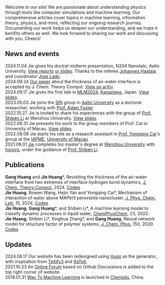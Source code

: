 Welcome to our site! We are passionate about understanding physics through tools like computer simulations and machine learning. Our comprehensive articles cover topics in machine learning, information theory, physics, and more, reflecting our ongoing research journey. Documenting our work helps us deepen our understanding, and we hope it benifits others as well. We look forward to sharing our work and discussing with you. Cheers! 


## News and events
2024.11.04 Jie gives his doctral midterm presentation, N204 Nanotalo, Aalto University. [View reports](https://cdn.jsdelivr.net/gh/HuangJiaLian/DataBase0@master/uPic/2024-10-14-14-11-Jie_s_Midterm_Report_compressed.pdf) [or slides](https://cdn.jsdelivr.net/gh/HuangJiaLian/DataBase0@master/uPic/2024-11-04-15-39-MidtermSlides-compressed.pdf). Thanks to the referee [Johannes Haataja](https://www.researchgate.net/profile/Johannes-Haataja) and coordinator [Jose Lado](https://x.com/jlado_phys).   
2024.09.24 [Our paper](https://doi.org/10.1021/acs.jctc.4c00457) about the thickness of air-water interface is accepted by J. Chem. Theory Comput. [View on arXiv](https://arxiv.org/abs/2204.13941).      
2024.09.17 Jie gives his first talk in [MLM2024](https://mlm2024.aalto.fi/), [Kanazawa](https://maps.app.goo.gl/P2S8cGEBmEZ6CMrSA), Japan. [View slides](https://cdn.jsdelivr.net/gh/HuangJiaLian/DataBase0@master/uPic/2024-09-17-17-14-Talk_Kanazawa.pdf).      
2023.05.03 Jie joins the [SIN](https://www.aalto.fi/en/department-of-applied-physics/surfaces-and-interfaces-at-the-nanoscale-sin) group in [Aalto University](https://www.aalto.fi/en) as a doctoral researcher, working with [Prof. Adam Foster](https://scholar.google.com/citations?user=I0n9QYcAAAAJ).    
2022.10.27 Jie is invited to share his experiences with the group of [Prof. Shiben Li](https://slxy.wzu.edu.cn/lishiben.pdf) at Wenzhou University. [View slides](https://nbviewer.org/github/HuangJiaLian/DataBase0/blob/master/uPic/2022_10_27_19_HuangJie_Thursday.pdf).  
2022.08.31 Jie presents his work to the group members of Prof. Cai in University of Macau. [View slides](https://nbviewer.org/github/HuangJiaLian/DataBase0/blob/master/uPic/2022_08_31_13_HuangUMSlides.pdf).   
2022.08.08 Jie starts his role as a research assistant in [Prof. Yongqing Cai](https://iapme.um.edu.mo/staff/academic-staff/cai-yongqing/)'s group at the [IAPME](https://iapme.um.edu.mo/), [University of Macau](https://www.um.edu.mo/).  
2021.09.01 [Jie](https://nbviewer.jupyter.org/github/HuangJiaLian/CV/blob/master/simple/jiehuang.pdf) completes his master's degree at [Wenzhou University](https://www.wzu.edu.cn/en/About.htm) with [honors](https://nbviewer.org/github/HuangJiaLian/DataBase0/blob/master/uPic/2022_06_17_01_Jack.png), under the guidance of [Prof. Shiben Li](https://slxy.wzu.edu.cn/lishiben.pdf). 

## Publications
**Gang Huang** and **Jie Huang**\*, Revisiting the thickness of the air-water interface from two extremes of interface hydrogen bond dynamics, [J. Chem. Theory Comput.](https://doi.org/10.1021/acs.jctc.4c00457) 2024. [Codes](https://github.com/hg08/hb_ihb)     
**Jie Huang**, Bowen Wang, Hejin Yan and Yongqing Cai\*, Mechanism of interaction of water above MAPbI3 perovskite nanocluster, [J. Phys. Chem. Lett.](https://pubs.acs.org/doi/10.1021/acs.jpclett.3c02807) 15, 2024. [Codes](https://github.com/HuangJiaLian/MAPbI3-Water)  
**Jie Huang**, **Gang Huang**\*, and Shiben Li\*, A machine learning model to classify dynamic processes in liquid water, [ChemPhysChem](https://chemistry-europe.onlinelibrary.wiley.com/doi/epdf/10.1002/cphc.202100599), 23, 2022.  
**Jie Huang**, Shiben Li\*, Xinghua Zhang\*, and **Gang Huang**, Neural network model for structure factor of polymer systems, [J. Chem. Phys.](https://aip.scitation.org/doi/10.1063/5.0022464) 150, 2020. [Codes](https://github.com/HuangJiaLian/NN_For_Structure_Factor)  

## Updates
2024.08.17 Our website has been redesigned using [Hugo](https://gohugo.io/) as the generator, with inspiration from [TeXify3](https://github.com/michaelneuper/hugo-texify3) and [KaTeX](https://katex.org/).  
2021.10.23 An [Online Forum](https://github.com/way2ml/forum/discussions) based on Github Discussions is added to the top right corner of website.  
2019.01.31 [Way To Machine Learning](https://way2ml.github.io/) is launched in [Chengdu](https://goo.gl/maps/Hjto2WtzYHeCBsmQ9), China.  


